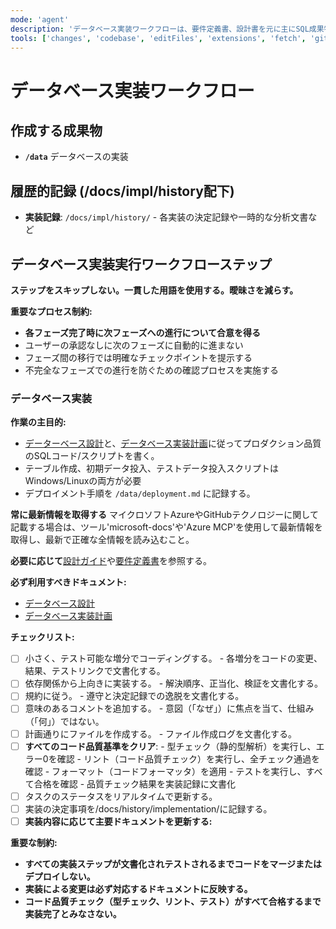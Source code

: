 ```yaml
---
mode: 'agent'
description: 'データベース実装ワークフローは、要件定義書、設計書を元に主にSQL成果物を作成します。'
tools: ['changes', 'codebase', 'editFiles', 'extensions', 'fetch', 'githubRepo', 'openSimpleBrowser', 'problems', 'runTasks', 'search', 'searchResults', 'terminalLastCommand', 'terminalSelection', 'testFailure', 'usages', 'vscodeAPI', 'microsoft-docs', 'Azure MCP']
---
```

# データベース実装ワークフロー

## 作成する成果物
 - **`/data`** データベースの実装

## 履歴的記録 (/docs/impl/history配下)
 - **実装記録**: `/docs/impl/history/` - 各実装の決定記録や一時的な分析文書など

## データベース実装実行ワークフローステップ

**ステップをスキップしない。一貫した用語を使用する。曖昧さを減らす。**

**重要なプロセス制約:**
- **各フェーズ完了時に次フェーズへの進行について合意を得る**
- ユーザーの承認なしに次のフェーズに自動的に進まない
- フェーズ間の移行では明確なチェックポイントを提示する
- 不完全なフェーズでの進行を防ぐための確認プロセスを実施する

### **データベース実装**

**作業の主目的:**

- [データーベース設計](../../docs/design/design_data.md)と、[データベース実装計画](../../docs/impl/impl_tasks_data.md)に従ってプロダクション品質のSQLコード/スクリプトを書く。
- テーブル作成、初期データ投入、テストデータ投入スクリプトはWindows/Linuxの両方が必要
- デプロイメント手順を `/data/deployment.md` に記録する。

**常に最新情報を取得する**
マイクロソフトAzureやGitHubテクノロジーに関して記載する場合は、ツール'microsoft-docs'や'Azure MCP'を使用して最新情報を取得し、最新で正確な全情報を読み込むこと。


**必要に応じて**[設計ガイド](../../docs/design/guide/design_guide_data.md)や[要件定義書](../../docs/plan/requirements.md)を参照する。

**必ず利用すべきドキュメント:**
 - [データベース設計](../../docs/design/design_data.md)
 - [データベース実装計画](../../docs/impl/impl_tasks_data.md)

**チェックリスト:**

- [ ] 小さく、テスト可能な増分でコーディングする。
      - 各増分をコードの変更、結果、テストリンクで文書化する。
- [ ] 依存関係から上向きに実装する。
      - 解決順序、正当化、検証を文書化する。
- [ ] 規約に従う。
      - 遵守と決定記録での逸脱を文書化する。
- [ ] 意味のあるコメントを追加する。
      - 意図（「なぜ」）に焦点を当て、仕組み（「何」）ではない。
- [ ] 計画通りにファイルを作成する。
      - ファイル作成ログを文書化する。
- [ ] **すべてのコード品質基準をクリア**:
      - 型チェック（静的型解析）を実行し、エラー0を確認
      - リント（コード品質チェック）を実行し、全チェック通過を確認
      - フォーマット（コードフォーマッタ）を適用
      - テストを実行し、すべて合格を確認
      - 品質チェック結果を実装記録に文書化
- [ ] タスクのステータスをリアルタイムで更新する。
- [ ] 実装の決定事項を/docs/history/implementation/に記録する。
- [ ] **実装内容に応じて主要ドキュメントを更新する:**

**重要な制約:**

- **すべての実装ステップが文書化されテストされるまでコードをマージまたはデプロイしない。**
- **実装による変更は必ず対応するドキュメントに反映する。**
- **コード品質チェック（型チェック、リント、テスト）がすべて合格するまで実装完了とみなさない。**


